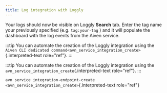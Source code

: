 ```yaml
---
title: Log integration with Loggly
---
```


Your logs should now be visible on Loggly **Search** tab. Enter the tag
name your previously specified (e.g. `tag:your-tag` ) and it will
populate the dashboard with the log events from the Aiven service.

:::tip
You can automate the creation of the Loggly integration using the
`Aiven CLI dedicated command<avn_service_integration_create>`{.interpreted-text
role="ref"}.
:::

:::tip
You can automate the creation of the Loggly integration using the
`avn_service_integration_create`{.interpreted-text
role="ref"}.
:::

`avn service integration-endpoint-create <avn_service_integration_create>`{.interpreted-text role="ref"}